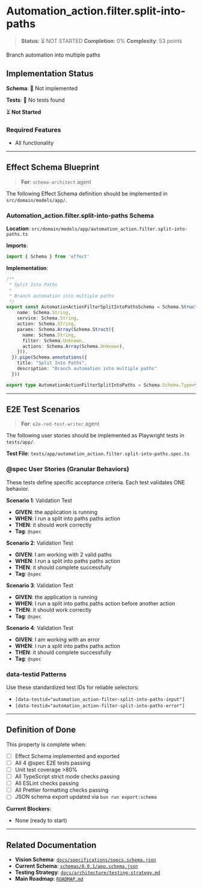 # Automation_action.filter.split-into-paths

> **Status**: ⏳ NOT STARTED
> **Completion**: 0%
> **Complexity**: 53 points

Branch automation into multiple paths

## Implementation Status

**Schema**: 🔴 Not implemented

**Tests**: 🔴 No tests found

⏳ **Not Started**

### Required Features

- All functionality

---

## Effect Schema Blueprint

> **For**: `schema-architect` agent

The following Effect Schema definition should be implemented in `src/domain/models/app/`.

### Automation_action.filter.split-into-paths Schema

**Location**: `src/domain/models/app/automation_action.filter.split-into-paths.ts`

**Imports**:

```typescript
import { Schema } from 'effect'
```

**Implementation**:

```typescript
/**
 * Split Into Paths
 * 
 * Branch automation into multiple paths
 */
export const AutomationActionFilterSplitIntoPathsSchema = Schema.Struct({
    name: Schema.String,
    service: Schema.String,
    action: Schema.String,
    params: Schema.Array(Schema.Struct({
      name: Schema.String,
      filter: Schema.Unknown,
      actions: Schema.Array(Schema.Unknown),
    })),
  }).pipe(Schema.annotations({
    title: "Split Into Paths",
    description: "Branch automation into multiple paths"
  }))

export type AutomationActionFilterSplitIntoPaths = Schema.Schema.Type<typeof AutomationActionFilterSplitIntoPathsSchema>
```

---

## E2E Test Scenarios

> **For**: `e2e-red-test-writer` agent

The following user stories should be implemented as Playwright tests in `tests/app/`.

**Test File**: `tests/app/automation_action.filter.split-into-paths.spec.ts`

### @spec User Stories (Granular Behaviors)

These tests define specific acceptance criteria. Each test validates ONE behavior.

**Scenario 1**: Validation Test

- **GIVEN**: the application is running
- **WHEN**: I run a split into paths paths action
- **THEN**: it should work correctly
- **Tag**: `@spec`

**Scenario 2**: Validation Test

- **GIVEN**: I am working with 2 valid paths
- **WHEN**: I run a split into paths paths action
- **THEN**: it should complete successfully
- **Tag**: `@spec`

**Scenario 3**: Validation Test

- **GIVEN**: the application is running
- **WHEN**: I run a split into paths paths action before another action
- **THEN**: it should work correctly
- **Tag**: `@spec`

**Scenario 4**: Validation Test

- **GIVEN**: I am working with an error
- **WHEN**: I run a split into paths paths action
- **THEN**: it should complete successfully
- **Tag**: `@spec`

### data-testid Patterns

Use these standardized test IDs for reliable selectors:

- `[data-testid="automation_action-filter-split-into-paths-input"]`
- `[data-testid="automation_action-filter-split-into-paths-error"]`

---

## Definition of Done

This property is complete when:

- [ ] Effect Schema implemented and exported
- [ ] All 4 @spec E2E tests passing
- [ ] Unit test coverage >80%
- [ ] All TypeScript strict mode checks passing
- [ ] All ESLint checks passing
- [ ] All Prettier formatting checks passing
- [ ] JSON schema export updated via `bun run export:schema`

**Current Blockers**:

- None (ready to start)

---

## Related Documentation

- **Vision Schema**: [`docs/specifications/specs.schema.json`](../specs.schema.json)
- **Current Schema**: [`schemas/0.0.1/app.schema.json`](../../schemas/0.0.1/app.schema.json)
- **Testing Strategy**: [`docs/architecture/testing-strategy.md`](../../architecture/testing-strategy.md)
- **Main Roadmap**: [`ROADMAP.md`](../../../ROADMAP.md)
